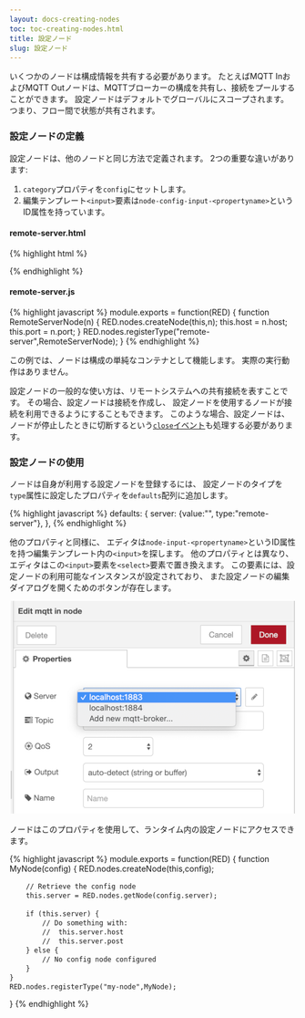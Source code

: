 ```yaml
---
layout: docs-creating-nodes
toc: toc-creating-nodes.html
title: 設定ノード
slug: 設定ノード
---
```


いくつかのノードは構成情報を共有する必要があります。
たとえばMQTT InおよびMQTT Outノードは、MQTTブローカーの構成を共有し、接続をプールすることができます。
設定ノードはデフォルトでグローバルにスコープされます。
つまり、フロー間で状態が共有されます。

### 設定ノードの定義

設定ノードは、他のノードと同じ方法で定義されます。
2つの重要な違いがあります:

1. `category`プロパティを`config`にセットします。
2. 編集テンプレート`<input>`要素は`node-config-input-<propertyname>`というID属性を持っています。

#### remote-server.html

{% highlight html %}
<script type="text/javascript">
    RED.nodes.registerType('remote-server',{
        category: 'config',
        defaults: {
            host: {value:"localhost",required:true},
            port: {value:1234,required:true,validate:RED.validators.number()},
        },
        label: function() {
            return this.host+":"+this.port;
        }
    });
</script>

<script type="text/html" data-template-name="remote-server">
    <div class="form-row">
        <label for="node-config-input-host"><i class="icon-bookmark"></i> Host</label>
        <input type="text" id="node-config-input-host">
    </div>
    <div class="form-row">
        <label for="node-config-input-port"><i class="icon-bookmark"></i> Port</label>
        <input type="text" id="node-config-input-port">
    </div>
</script>
{% endhighlight %}

#### remote-server.js

{% highlight javascript %}
module.exports = function(RED) {
    function RemoteServerNode(n) {
        RED.nodes.createNode(this,n);
        this.host = n.host;
        this.port = n.port;
    }
    RED.nodes.registerType("remote-server",RemoteServerNode);
}
{% endhighlight %}

この例では、ノードは構成の単純なコンテナとして機能します。
実際の実行動作はありません。

設定ノードの一般的な使い方は、リモートシステムへの共有接続を表すことです。
その場合、設定ノードは接続を作成し、
設定ノードを使用するノードが接続を利用できるようにすることもできます。
このような場合、設定ノードは、
ノードが停止したときに切断するという[`close`イベント](node-js#ノードを閉じる)も処理する必要があります。

### 設定ノードの使用

ノードは自身が利用する設定ノードを登録するには、
設定ノードのタイプを`type`属性に設定したプロパティを`defaults`配列に追加します。

{% highlight javascript %}
defaults: {
   server: {value:"", type:"remote-server"},
},
{% endhighlight %}

他のプロパティと同様に、
エディタは`node-input-<propertyname>`というID属性を持つ編集テンプレート内の`<input>`を探します。
他のプロパティとは異なり、エディタはこの`<input>`要素を`<select>`要素で置き換えます。
この要素には、設定ノードの利用可能なインスタンスが設定されており、
また設定ノードの編集ダイアログを開くためのボタンが存在します。

<div style="text-align: center">
    <img title="node config select" src="images/node_config_dialog.png" width="500px"/>
</div>


ノードはこのプロパティを使用して、ランタイム内の設定ノードにアクセスできます。

{% highlight javascript %}
module.exports = function(RED) {
    function MyNode(config) {
        RED.nodes.createNode(this,config);

        // Retrieve the config node
        this.server = RED.nodes.getNode(config.server);

        if (this.server) {
            // Do something with:
            //  this.server.host
            //  this.server.post
        } else {
            // No config node configured
        }
    }
    RED.nodes.registerType("my-node",MyNode);
}
{% endhighlight %}

